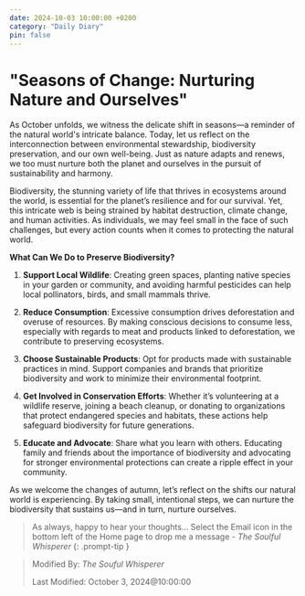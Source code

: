 ```yaml
---
date: 2024-10-03 10:00:00 +0200
category: "Daily Diary"
pin: false
---
```


# "Seasons of Change: Nurturing Nature and Ourselves"

As October unfolds, we witness the delicate shift in seasons—a reminder of the natural world's intricate balance. Today, let us reflect on the interconnection between environmental stewardship, biodiversity preservation, and our own well-being. Just as nature adapts and renews, we too must nurture both the planet and ourselves in the pursuit of sustainability and harmony.

Biodiversity, the stunning variety of life that thrives in ecosystems around the world, is essential for the planet’s resilience and for our survival. Yet, this intricate web is being strained by habitat destruction, climate change, and human activities. As individuals, we may feel small in the face of such challenges, but every action counts when it comes to protecting the natural world.

**What Can We Do to Preserve Biodiversity?**

1. **Support Local Wildlife**: Creating green spaces, planting native species in your garden or community, and avoiding harmful pesticides can help local pollinators, birds, and small mammals thrive.
  
2. **Reduce Consumption**: Excessive consumption drives deforestation and overuse of resources. By making conscious decisions to consume less, especially with regards to meat and products linked to deforestation, we contribute to preserving ecosystems.

3. **Choose Sustainable Products**: Opt for products made with sustainable practices in mind. Support companies and brands that prioritize biodiversity and work to minimize their environmental footprint.

4. **Get Involved in Conservation Efforts**: Whether it’s volunteering at a wildlife reserve, joining a beach cleanup, or donating to organizations that protect endangered species and habitats, these actions help safeguard biodiversity for future generations.

5. **Educate and Advocate**: Share what you learn with others. Educating family and friends about the importance of biodiversity and advocating for stronger environmental protections can create a ripple effect in your community.

As we welcome the changes of autumn, let’s reflect on the shifts our natural world is experiencing. By taking small, intentional steps, we can nurture the biodiversity that sustains us—and in turn, nurture ourselves.

> As always, happy to hear your thoughts... Select the Email icon in the bottom left of the Home page to drop me a message - _The Soulful Whisperer_
{: .prompt-tip }

>
> Modified By: _The Souful Whisperer_ 
> 
> Last Modified: October 3, 2024@10:00:00

